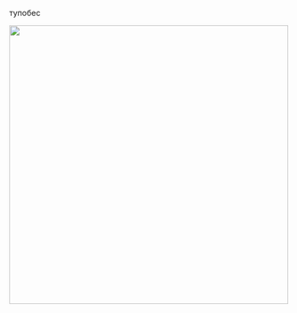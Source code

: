 тупобес

</div>
<div id="header" align="left">
  <img src="https://media4.giphy.com/media/j6qJfSy7i6rkqdsQjh/giphy.gif?cid=6c09b952nkrd1hog0dxogue0e6gfzqymkhwbh2tc9rc3fbab&ep=v1_internal_gif_by_id&rid=giphy.gif&ct=s" width="500"/>
</div>

</div>
<div id="badges"> <img src="https://komarev.com/ghpvc/?username=drowningIessons&style=flat-square&color=red" alt=""/>

